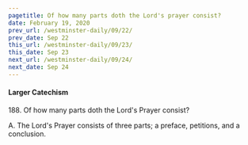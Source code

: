 ```yaml
---
pagetitle: Of how many parts doth the Lord's prayer consist?
date: February 19, 2020
prev_url: /westminster-daily/09/22/
prev_date: Sep 22
this_url: /westminster-daily/09/23/
this_date: Sep 23
next_url: /westminster-daily/09/24/
next_date: Sep 24
---
```


#### Larger Catechism

188\. Of how many parts doth the Lord's Prayer consist?

A. The Lord's Prayer consists of three parts; a preface, petitions, and a conclusion.


